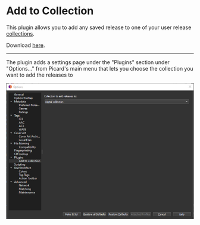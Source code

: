 # Add to Collection

This plugin allows you to add any saved release to one of your user release [collections](https://musicbrainz.org/doc/Collections).

Download [here](https://picard.musicbrainz.org/api/v2/download?id=add_to_collection).

---

The plugin adds a settings page under the "Plugins" section under "Options..." from Picard's main menu that lets you choose
the collection you want to add the releases to

![settings](assets/settings.png)
